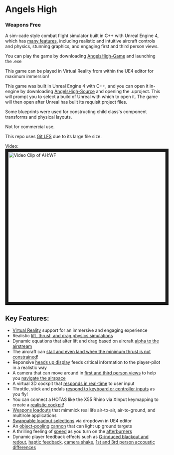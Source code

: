 # Angels High
### Weapons Free
A sim-cade style combat flight simulator built in C++ with Unreal Engine 4, which has <a href="#Features">many features</a>, including realistic and intuitive aircraft controls and physics, stunning graphics, and engaging first and third person views.

You can play the game by downloading [AngelsHigh-Game](https://github.com/flyscript/Angels-High/blob/master/AngelsHigh-Game) and launching the .exe

This game can be played in Virtual Reality from within the UE4 editor for maximum immersion!

This game was built in Unreal Engine 4 with C++, and you can open it in-engine by downloading [AngelsHigh-Source](https://github.com/flyscript/Angels-High/blob/master/AngelsHigh-Source/) and opening the .uproject. This will prompt you to select a build of Unreal with which to open it. The game will then open after Unreal has built its requisit project files.

Some blueprints were used for constructing child class's component transforms and physical layouts.

Not for commercial use.

This repo uses [Git LFS](https://git-lfs.github.com/) due to its large file size.

Video:
<a href="http://www.youtube.com/watch?feature=player_embedded&v=HRU1hxCyKoM" target="_blank"><img src="https://static.wixstatic.com/media/3978e6_7d71e5528a2442c49250ffc6764d093cf003.jpg" alt="Video Clip of AH:WF" width="853" height="480" border="10" /></a>

<h2 id="Features">Key Features:</h2>

* [Virtual Reality](https://twitter.com/FlyScript/status/1141880057603993600) support for an immersive and engaging experience
* Realistic [lift, thrust, and drag physics simulations](https://github.com/flyscript/Angels-High/blob/master/AngelsHigh-Source/Source/AngelsHighWF/Private/AircraftBase.cpp#L114)
* Dynamic equations that alter lift and drag based on aircraft [alpha to the airstream](https://github.com/flyscript/Angels-High/blob/master/AngelsHigh-Source/Source/AngelsHighWF/Public/AircraftModel.h#L44)
* The aircraft can [stall and even land when the minimum thrust is not constrained](https://github.com/flyscript/Angels-High/blob/master/AngelsHigh-Source/Source/AngelsHighWF/Private/AircraftBase.cpp#L181)!
* Reponsive [heads up display](https://www.youtube.com/watch?v=HRU1hxCyKoM) feeds critical information to the player-pilot in a realistic way
* A camera that can move around in [first and third person views](https://github.com/flyscript/Angels-High/blob/master/AngelsHigh-Source/Source/AngelsHighWF/Private/PlayerAircraft.cpp#L141) to help you [navigate the airspace](https://twitter.com/FlyScript/status/1144583329326538752)
* A virtual 3D cockpit that [responds in real-time](https://twitter.com/FlyScript/status/1143972143291674625) to user input
* Throttle, stick and pedals [respond to keyboard or controller inputs](https://github.com/flyscript/Angels-High/blob/master/AngelsHigh-Source/Source/AngelsHighWF/Private/PlayerAircraft.cpp#L122) as you fly!
* You can connect a HOTAS like the X55 Rhino via XInput keymapping to create a [realistic cockpit](https://twitter.com/FlyScript/status/1141881970122788864)!
* [Weapons loadouts](https://github.com/flyscript/Angels-High/blob/master/AngelsHigh-Source/Source/AngelsHighWF/Private/AircraftBase.cpp#L291) that mimmick real life air-to-air, air-to-ground, and multirole applications
* [Swappable loadout selections](https://github.com/flyscript/Angels-High/blob/master/AngelsHigh-Source/Source/AngelsHighWF/Public/AircraftBase.h#L56) via dropdown in UE4 editor
* An [object-pooling](https://github.com/flyscript/Angels-High/blob/master/AngelsHigh-Source/Source/AngelsHighWF/Private/PlayerAircraft.cpp#L230) [cannon](https://github.com/flyscript/Angels-High/blob/master/AngelsHigh-Source/Source/AngelsHighWF/Private/PlayerAircraft.cpp#L189) that can light up ground targets
* A thrilling feeling of [speed](https://github.com/flyscript/Angels-High/blob/master/AngelsHigh-Source/Source/AngelsHighWF/Private/AircraftBase.cpp#L176) as you turn on the [afterburners](https://twitter.com/FlyScript/status/1157043515366543362)
* Dynamic player feedback effects such as [G-induced blackout and redout](https://github.com/flyscript/Angels-High/blob/master/AngelsHigh-Source/Source/AngelsHighWF/Private/AircraftBase.cpp#L259), [haptic feedback](), [camera shake](https://github.com/flyscript/Angels-High/blob/master/AngelsHigh-Source/Source/AngelsHighWF/Private/PlayerAircraft.cpp#L139), [1st and 3rd person accoustic differences](https://github.com/flyscript/Angels-High/blob/master/AngelsHigh-Source/Source/AngelsHighWF/Private/PlayerAircraft.cpp#L381)
